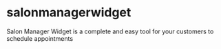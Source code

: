 # salonmanagerwidget
Salon Manager Widget is a complete and easy tool for your customers to schedule appointments
